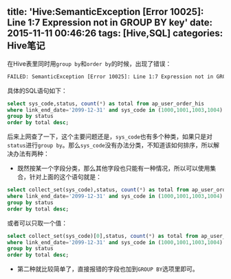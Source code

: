 title: 'Hive:SemanticException [Error 10025]: Line 1:7 Expression not in GROUP BY key'
date: 2015-11-11 00:46:26
tags: [Hive,SQL]
categories: Hive笔记
---
在Hive表里同时用`group by`和`order by`的时候，出现了错误：
```bash
FAILED: SemanticException [Error 10025]: Line 1:7 Expression not in GROUP BY key 'sys_code'
```
具体的SQL语句如下：
```sql
select sys_code,status, count(*) as total from ap_user_order_his
where link_end_date='2099-12-31' and sys_code in (1000,1001,1003,1004)
group by status
order by total desc;
```
后来上网查了一下，这个主要问题还是，`sys_code`也有多个种类，如果只是对`status`进行`group by`。那么`sys_code`没有办法分类，不知道该如何排序，所以解决办法有两种：

* 既然按某一个字段分类，那么其他字段也只能有一种情况，所以可以使用集合，针对上面的这个语句就是：
```sql
select collect_set(sys_code),status, count(*) as total from ap_user_order_his
where link_end_date='2099-12-31' and sys_code in (1000,1001,1003,1004)
group by status
order by total desc;
```
或者可以只取一个值：
```sql
select collect_set(sys_code)[0],status, count(*) as total from ap_user_order_his
where link_end_date='2099-12-31' and sys_code in (1000,1001,1003,1004)
group by status
order by total desc;
```

* 第二种就比较简单了，直接报错的字段也加到`GROUP BY`选项里即可。
